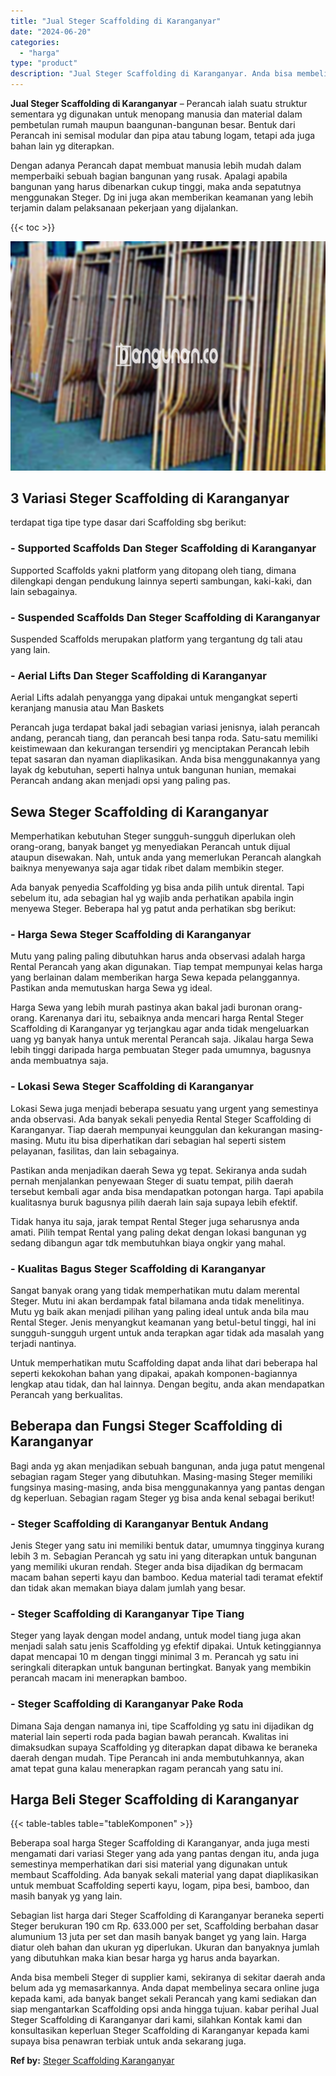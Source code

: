 ```yaml
---
title: "Jual Steger Scaffolding di Karanganyar"
date: "2024-06-20"
categories: 
  - "harga"
type: "product"
description: "Jual Steger Scaffolding di Karanganyar. Anda bisa membeli Steger di supplier kami, sekiranya di sekitar daerah anda belum ada yg memasarkannya. Anda dapat me..."
---
```


**Jual Steger Scaffolding di Karanganyar** – Perancah ialah suatu struktur sementara yg digunakan untuk menopang manusia dan material dalam pembetulan rumah maupun baangunan-bangunan besar. Bentuk dari Perancah ini semisal modular dan pipa atau tabung logam, tetapi ada juga bahan lain yg diterapkan.

Dengan adanya Perancah dapat membuat manusia lebih mudah dalam memperbaiki sebuah bagian bangunan yang rusak. Apalagi apabila bangunan yang harus dibenarkan cukup tinggi, maka anda sepatutnya menggunakan Steger. Dg ini juga akan memberikan keamanan yang lebih terjamin dalam pelaksanaan pekerjaan yang dijalankan.

{{< toc >}}

![Jual Steger Scaffolding di Karanganyar](/images/sewa-scaffolding-steger-14.png)

## 3 Variasi Steger Scaffolding di Karanganyar

terdapat tiga tipe type dasar dari Scaffolding sbg berikut:

### \- Supported Scaffolds Dan Steger Scaffolding di Karanganyar

Supported Scaffolds yakni platform yang ditopang oleh tiang, dimana dilengkapi dengan pendukung lainnya seperti sambungan, kaki-kaki, dan lain sebagainya.

### \- Suspended Scaffolds Dan Steger Scaffolding di Karanganyar

Suspended Scaffolds merupakan platform yang tergantung dg tali atau yang lain.

### \- Aerial Lifts Dan Steger Scaffolding di Karanganyar

Aerial Lifts adalah penyangga yang dipakai untuk mengangkat seperti keranjang manusia atau Man Baskets

Perancah juga terdapat bakal jadi sebagian variasi jenisnya, ialah perancah andang, perancah tiang, dan perancah besi tanpa roda. Satu-satu memiliki keistimewaan dan kekurangan tersendiri yg menciptakan Perancah lebih tepat sasaran dan nyaman diaplikasikan. Anda bisa menggunakannya yang layak dg kebutuhan, seperti halnya untuk bangunan hunian, memakai Perancah andang akan menjadi opsi yang paling pas.

## Sewa Steger Scaffolding di Karanganyar

Memperhatikan kebutuhan Steger sungguh-sungguh diperlukan oleh orang-orang, banyak banget yg menyediakan Perancah untuk dijual ataupun disewakan. Nah, untuk anda yang memerlukan Perancah alangkah baiknya menyewanya saja agar tidak ribet dalam membikin steger.

Ada banyak penyedia Scaffolding yg bisa anda pilih untuk dirental. Tapi sebelum itu, ada sebagian hal yg wajib anda perhatikan apabila ingin menyewa Steger. Beberapa hal yg patut anda perhatikan sbg berikut:

### \- Harga Sewa Steger Scaffolding di Karanganyar

Mutu yang paling paling dibutuhkan harus anda observasi adalah harga Rental Perancah yang akan digunakan. Tiap tempat mempunyai kelas harga yang berlainan dalam memberikan harga Sewa kepada pelanggannya. Pastikan anda memutuskan harga Sewa yg ideal.

Harga Sewa yang lebih murah pastinya akan bakal jadi buronan orang-orang. Karenanya dari itu, sebaiknya anda mencari harga Rental Steger Scaffolding di Karanganyar yg terjangkau agar anda tidak mengeluarkan uang yg banyak hanya untuk merental Perancah saja. Jikalau harga Sewa lebih tinggi daripada harga pembuatan Steger pada umumnya, bagusnya anda membuatnya saja.

### \- Lokasi Sewa Steger Scaffolding di Karanganyar

Lokasi Sewa juga menjadi beberapa sesuatu yang urgent yang semestinya anda observasi. Ada banyak sekali penyedia Rental Steger Scaffolding di Karanganyar. Tiap daerah mempunyai keunggulan dan kekurangan masing-masing. Mutu itu bisa diperhatikan dari sebagian hal seperti sistem pelayanan, fasilitas, dan lain sebagainya.

Pastikan anda menjadikan daerah Sewa yg tepat. Sekiranya anda sudah pernah menjalankan penyewaan Steger di suatu tempat, pilih daerah tersebut kembali agar anda bisa mendapatkan potongan harga. Tapi apabila kualitasnya buruk bagusnya pilih daerah lain saja supaya lebih efektif.

Tidak hanya itu saja, jarak tempat Rental Steger juga seharusnya anda amati. Pilih tempat Rental yang paling dekat dengan lokasi bangunan yg sedang dibangun agar tdk membutuhkan biaya ongkir yang mahal.

### \- Kualitas Bagus Steger Scaffolding di Karanganyar

Sangat banyak orang yang tidak memperhatikan mutu dalam merental Steger. Mutu ini akan berdampak fatal bilamana anda tidak menelitinya. Mutu yg baik akan menjadi pilihan yang paling ideal untuk anda bila mau Rental Steger. Jenis menyangkut keamanan yang betul-betul tinggi, hal ini sungguh-sungguh urgent untuk anda terapkan agar tidak ada masalah yang terjadi nantinya.

Untuk memperhatikan mutu Scaffolding dapat anda lihat dari beberapa hal seperti kekokohan bahan yang dipakai, apakah komponen-bagiannya lengkap atau tidak, dan hal lainnya. Dengan begitu, anda akan mendapatkan Perancah yang berkualitas.

## Beberapa dan Fungsi Steger Scaffolding di Karanganyar

Bagi anda yg akan menjadikan sebuah bangunan, anda juga patut mengenal sebagian ragam Steger yang dibutuhkan. Masing-masing Steger memiliki fungsinya masing-masing, anda bisa menggunakannya yang pantas dengan dg keperluan. Sebagian ragam Steger yg bisa anda kenal sebagai berikut!

### \- Steger Scaffolding di Karanganyar Bentuk Andang

Jenis Steger yang satu ini memiliki bentuk datar, umumnya tingginya kurang lebih 3 m. Sebagian Perancah yg satu ini yang diterapkan untuk bangunan yang memiliki ukuran rendah. Steger anda bisa dijadikan dg bermacam macam bahan seperti kayu dan bamboo. Kedua material tadi teramat efektif dan tidak akan memakan biaya dalam jumlah yang besar.

### \- Steger Scaffolding di Karanganyar Tipe Tiang

Steger yang layak dengan model andang, untuk model tiang juga akan menjadi salah satu jenis Scaffolding yg efektif dipakai. Untuk ketinggiannya dapat mencapai 10 m dengan tinggi minimal 3 m. Perancah yg satu ini seringkali diterapkan untuk bangunan bertingkat. Banyak yang membikin perancah macam ini menerapkan bamboo.

### \- Steger Scaffolding di Karanganyar Pake Roda

Dimana Saja dengan namanya ini, tipe Scaffolding yg satu ini dijadikan dg material lain seperti roda pada bagian bawah perancah. Kwalitas ini dimaksudkan supaya Scaffolding yg diterapkan dapat dibawa ke beraneka daerah dengan mudah. Tipe Perancah ini anda membutuhkannya, akan amat tepat guna kalau menerapkan ragam perancah yang satu ini.

## Harga Beli Steger Scaffolding di Karanganyar

{{< table-tables table="tableKomponen" >}}

Beberapa soal harga Steger Scaffolding di Karanganyar, anda juga mesti mengamati dari variasi Steger yang ada yang pantas dengan itu, anda juga semestinya memperhatikan dari sisi material yang digunakan untuk membaut Scaffolding. Ada banyak sekali material yang dapat diaplikasikan untuk membuat Scaffolding seperti kayu, logam, pipa besi, bamboo, dan masih banyak yg yang lain.

Sebagian list harga dari Steger Scaffolding di Karanganyar beraneka seperti Steger berukuran 190 cm Rp. 633.000 per set, Scaffolding berbahan dasar alumunium 13 juta per set dan masih banyak banget yg yang lain. Harga diatur oleh bahan dan ukuran yg diperlukan. Ukuran dan banyaknya jumlah yang dibutuhkan maka kian besar harga yg harus anda bayarkan.

Anda bisa membeli Steger di supplier kami, sekiranya di sekitar daerah anda belum ada yg memasarkannya. Anda dapat membelinya secara online juga kepada kami, ada banyak banget sekali Perancah yang kami sediakan dan siap mengantarkan Scaffolding opsi anda hingga tujuan. kabar perihal Jual Steger Scaffolding di Karanganyar dari kami, silahkan Kontak kami dan konsultasikan keperluan Steger Scaffolding di Karanganyar kepada kami supaya bisa penawran terbiak untuk anda sekarang juga.

**Ref by:** [Steger Scaffolding Karanganyar](https://id.wikipedia.org/wiki/Steger)
